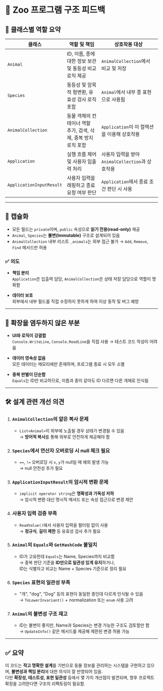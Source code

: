 # 🐾 Zoo 프로그램 구조 피드백

## 📌 클래스별 역할 요약

| 클래스 | 역할 및 책임 | 상호작용 대상 |
|--------|--------------|----------------|
| `Animal` | ID, 이름, 종에 대한 정보 보관 및 동등성 비교 로직 제공 | `AnimalCollection`에서 비교 및 저장 |
| `Species` | 동등성 및 암묵적 형변환, 유효성 검사 로직 포함 | `Animal`에서 내부 종 표현으로 사용됨 |
| `AnimalCollection` | 동물 객체의 컨테이너 역할<br>추가, 검색, 삭제, 중복 방지 로직 포함 | `Application`이 이 컬렉션을 이용해 상호작용 |
| `Application` | 실행 흐름 제어 및 사용자 입출력 처리 | 사용자 입력을 받아 `AnimalCollection`과 상호작용 |
| `ApplicationInputResult` | 사용자 입력을 래핑하고 종료 요청 여부 판단 | `Application`에서 종료 조건 판단 시 사용 |

---

## 🔐 캡슐화

- 모든 필드는 `private`이며, `public` 속성으로 **읽기 전용(read-only)** 제공
- `Animal`, `Species`는 **불변(Immutable)** 구조로 설계되어 있음
- `AnimalCollection` 내부 리스트 `_animals`는 외부 접근 불가 → `Add`, `Remove`, `Find` 메서드만 허용

### ✅ 의도

- **책임 분리**  
  `Application`은 입출력 담당, `AnimalCollection`은 상태 저장 담당으로 역할이 명확함

- **데이터 보호**  
  외부에서 내부 필드를 직접 수정하지 못하게 하여 이상 동작 및 버그 예방

---

## 🚫 확장을 염두하지 않은 부분

- **UI와 로직이 강결합**  
  `Console.WriteLine`, `Console.ReadLine`을 직접 사용 → 테스트 코드 작성이 어려움

- **데이터 영속성 없음**  
  모든 데이터는 메모리에만 존재하며, 프로그램 종료 시 모두 소멸

- **중복 판별이 단순함**  
  `Equals`는 ID만 비교하므로, 이름과 종이 같아도 ID 다르면 다른 개체로 인식됨

---

## 🛠️ 설계 관련 개선 의견

1. ### `AnimalCollection`의 얕은 복사 문제
   - `List<Animal>`이 외부에 노출될 경우 상태가 변경될 수 있음  
   → **방어적 복사**를 통해 외부로 안전하게 제공해야 함

2. ### `Species`에서 연산자 오버로딩 시 null 체크 필요
   - `==`, `!=` 오버로딩 시 `x`, `y`가 null일 때 예외 발생 가능  
   → null 안전성 추가 필요

3. ### `ApplicationInputResult`의 암시적 변환 문제
   - `implicit operator string`은 **명확성과 가독성 저하**  
   → 암시적 변환 대신 명시적 메서드 또는 속성 접근으로 변경 제안

4. ### 사용자 입력 검증 부족
   - `ReadValue()`에서 사용자 입력을 필터링 없이 사용  
   → **정규식**, **길이 제한** 등 유효성 검사 추가 필요

5. ### `Animal`의 `Equals`와 `GetHashCode` 불일치
   - ID가 고유한데 `Equals`는 Name, Species까지 비교함  
   → 중복 판단 기준을 **ID만으로 일관성 있게 유지**하거나,  
     ID는 식별자고 비교는 Name + Species 기준으로 정리 필요

6. ### `Species` 표현의 일관성 부족
   - "개", "dog", "Dog" 등의 표현이 동일한 종인데 다르게 인식될 수 있음  
   → `ToLowerInvariant()` + normalization 또는 `enum` 사용 고려

7. ### `Animal`의 불변성 구조 재고
   - ID는 불변이 좋지만, Name과 Species는 변경 가능한 구조도 검토할만 함  
   → `UpdateInfo()` 같은 메서드를 제공해 제한된 변경 허용 가능

---

## ✅ 요약

이 코드는 **작고 명확한 설계**를 기반으로 동물 정보를 관리하는 시스템을 구현하고 있으며, **불변성과 책임 분리**에 대한 의식이 잘 반영되어 있음.  
다만 **확장성, 테스트성, 표현 일관성** 등에서 몇 가지 개선점이 발견되며, 향후 프로젝트 확장을 고려한다면 구조의 리팩토링이 필요함.
